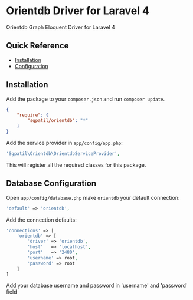 
# Orientdb Driver for Laravel 4


Orientdb Graph Eloquent Driver for Laravel 4

## Quick Reference

 - [Installation](#installation)
 - [Configuration](#configuration)

## Installation

Add the package to your `composer.json` and run `composer update`.

```json
{
    "require": {
        "sgpatil/orientdb": "*"
    }
}
```

Add the service provider in `app/config/app.php`:

```php
'Sgpatil\Orientdb\OrientdbServiceProvider',
```

This will register all the required classes for this package.

## Database Configuration

Open `app/config/database.php`
make `orientdb` your default connection:

```php
'default' => 'orientdb',
```

Add the connection defaults:

```php
'connections' => [
    'orientdb' => [
        'driver' => 'orientdb',
        'host'   => 'localhost',
        'port'   => '2480',
        'username' => root,
        'password' => root
    ]
]
```

Add your database username and password in 'username' and 'password' field
